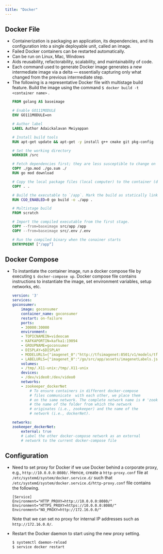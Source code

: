 ```yaml
---
title: "Docker"
---
```


## Docker File
+ Containerization is packaging an application, its dependencies, and its configuration into a single deployable unit, called an image.
+ Failed Docker containers can be restarted automatically.
+ Can be run on Linux, Mac, Windows
+ Aids reusability, refactorability, scalability, and maintainability of code.
+ Each command used to generate Docker image  generates a new intermediate image via a delta — essentially capturing only what changed from the previous intermediate step.
+ The following is a representative Docker file with multistage build feature. Build the image using the command `$ docker build -t <container name>` .
    ```dockerfile
    FROM golang AS baseimage

    # Enable GO111MODULE
    ENV GO111MODULE=on

    # Author label
    LABEL Author Adaickalavan Meiyappan

    # Install build tools
    RUN apt-get update && apt-get -y install g++ cmake git pkg-config

    # Set the working directory
    WORKDIR /src

    # Fetch dependencies first; they are less susceptible to change on every build and will therefore be cached for speeding up the next build
    COPY ./go.mod ./go.sum ./
    RUN go mod download

    # Copy the local package files (local computer) to the container (docker image)
    COPY . .

    # Build the executable to `/app`. Mark the build as statically linked.
    RUN CGO_ENABLED=0 go build -o ./app .

    # Multistage build
    FROM scratch

    # Import the compiled executable from the first stage.
    COPY --from=baseimage src/app /app
    COPY --from=baseimage src/.env /.env

    # Run the compiled binary when the conainer starts
    ENTRYPOINT ["/app“]
    ```

## Docker Compose
+ To instantiate the container image, run a docker compose file by executing `$ docker-compose up`. Docker compose file contains instructions to instantiate the image, set environment variables, setup networks, etc. 
    ```yml
    version: '3'
    services:
    goconsumer:
        image: goconsumer
        container_name: goconsumer 
        restart: on-failure
        ports:
        - 30000:30000
        environment:
        - TOPICNAMEIN=videocam
        - KAFKAPORTIN=kafka1:19094
        - GROUPNAME=goconsumer
        - DISPLAY=$DISPLAY
        - MODELURLS={"imagenet_0":"http://tfsimagenet:8501/v1/models/tfModel:predict"} 
        - LABELURLS={"imagenet_0":"/go/src/app/assets/imagenetLabels.json"} 
        volumes:
        - /tmp/.X11-unix:/tmp/.X11-unix 
        devices:
        - /dev/video0:/dev/video0 
        networks:
        - zookeeper_dockerNet 
            # To ensure containers in different docker-compose 
            # files communicate  with each other, we place them 
            # on the same network. The complete network name is # 'zookeeper_dockerNet'. It is derived by joining 
            # the name of the folder from which the network 
            # originates (i.e., zookeeper) and the name of the 
            # network (i.e., dockerNet).

    networks:
    zookeeper_dockerNet:
        external: true 
        # Label the other docker-compose network as an external 
        # network to the current docker-compose file
    ```

## Configuration
+ Need to set proxy for Docker if we use Docker behind a corporate proxy, e.g., `http://10.0.0.0:8080/`. Hence, create a `http-proxy.conf` file at `/etc/systemd/system/docker.service.d/` such that `/etc/systemd/system/docker.service.d/http-proxy.conf` file contains the following.
    ```
    [Service]
    Environment="HTTP_PROXY=http://10.0.0.0:8080/"
    Environment="HTTPS_PROXY=https://10.0.0.0:8080/"
    Environment="NO_PROXY=http://172.16.0.0/"
    ```  
    Note that we can set no proxy for internal IP addresses such as `http://172.16.0.0/`.

+ Restart the Docker daemon to start using the new proxy setting.
    ```bash
    $ systemctl daemon-reload
    $ service docker restart
    ```